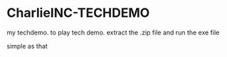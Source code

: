 # CharlieINC-TECHDEMO
my techdemo. 
to play tech demo.
extract the .zip file and run the exe file

simple as that
